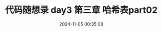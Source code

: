 ---
title: 代码随想录 day3 第三章 哈希表part02
date: 2024-11-05 00:35:08
modificationDate: 2024 November 5th Tuesday 00:35:08
categories: 
	- carl
tags: []
sticky: []
published: false
category_bar: true
---
